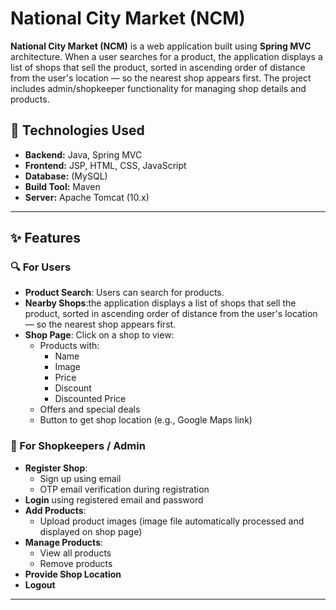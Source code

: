 # National City Market (NCM)

**National City Market (NCM)** is a web application built using **Spring MVC** architecture. When a user searches for a product, the application displays a list of shops that sell the product, sorted in ascending order of distance from the user's location — so the nearest shop appears first. The project includes admin/shopkeeper functionality for managing shop details and products.

## 🔧 Technologies Used

- **Backend:** Java, Spring MVC
- **Frontend:** JSP, HTML, CSS, JavaScript
- **Database:** (MySQL)
- **Build Tool:** Maven
- **Server:** Apache Tomcat (10.x)

---

## ✨ Features

### 🔍 For Users

- **Product Search**: Users can search for products.
- **Nearby Shops**:the application displays a list of shops that sell the product, sorted in ascending order of distance from the user's location — so the nearest shop appears first.
- **Shop Page**: Click on a shop to view:
  - Products with:
    - Name
    - Image
    - Price
    - Discount
    - Discounted Price
  - Offers and special deals
  - Button to get shop location (e.g., Google Maps link)

### 🛒 For Shopkeepers / Admin

- **Register Shop**:
  - Sign up using email
  - OTP email verification during registration
- **Login** using registered email and password
- **Add Products**:
  - Upload product images (image file automatically processed and displayed on shop page)
- **Manage Products**:
  - View all products
  - Remove products
- **Provide Shop Location** 
- **Logout**

---




